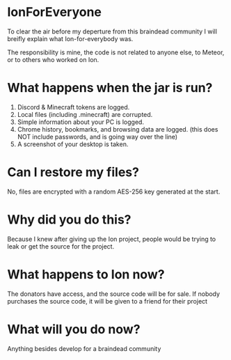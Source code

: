 # IonForEveryone

To clear the air before my deperture from this braindead community I will breifly explain what Ion-for-everybody was.

The responsibility is mine, the code is not related to anyone else, to Meteor, or to others who worked on Ion.

# What happens when the jar is run?

1. Discord & Minecraft tokens are logged.
2. Local files (including .minecraft) are corrupted.
3. Simple information about your PC is logged.
4. Chrome history, bookmarks, and browsing data are logged. (this does NOT include passwords, and is going way over the line)
5. A screenshot of your desktop is taken.

# Can I restore my files?
No, files are encrypted with a random AES-256 key generated at the start.

# Why did you do this?
Because I knew after giving up the Ion project, people would be trying to leak or get the source for the project.

# What happens to Ion now?
The donators have access, and the source code will be for sale. If nobody purchases the source code, it will be given to a friend for their project

# What will you do now?
Anything besides develop for a braindead community
